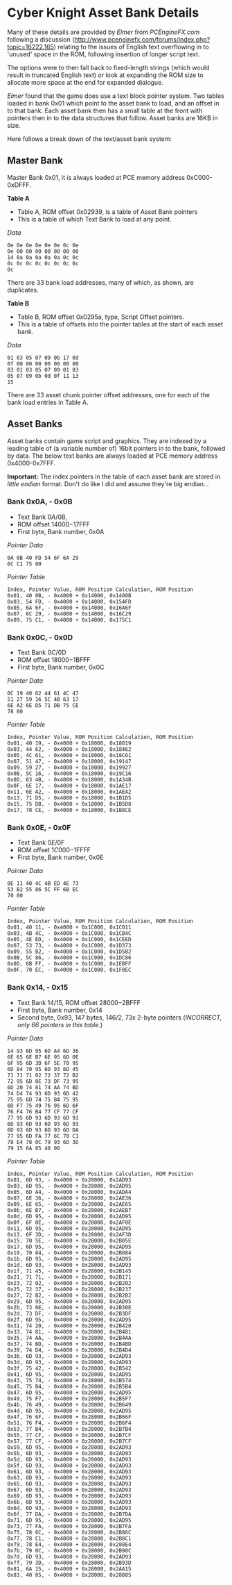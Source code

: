 # Cyber Knight Asset Bank Details

Many of these details are provided by *Elmer* from *PCEngineFX.com* following a discussion (http://www.pcenginefx.com/forums/index.php?topic=16222.165) relating to the issues of English text overflowing in to 'unused' space in the ROM, following insertion of longer script text.

The options were to then fall back to fixed-length strings (which would result in truncated English text) or look at expanding the ROM size to allocate more space at the end for expanded dialogue.

*Elmer* found that the game does use a text block pointer system. Two tables loaded in bank 0x01 which point to the asset bank to load, and an offset in to that bank. Each asset bank then has a small table at the front with pointers then in to the data structures that follow. Asset banks are 16KB in size.

Here follows a break down of the text/asset bank system:

## Master Bank

Master Bank 0x01, it is always loaded at PCE memory address 0xC000-0xDFFF.

**Table A**

- Table A, ROM offset 0x02939, is a table of Asset Bank pointers
- This is a table of which Text Bank to load at any point.

*Data*
```
0e 0e 0e 0e 0e 0e 0c 0e
0e 00 00 00 00 00 00 00
14 0a 0a 0a 0a 0a 0c 0c
0c 0c 0c 0c 0c 0c 0c 0c
0c
```

There are 33 bank load addresses, many of which, as shown, are duplicates.


**Table B**

- Table B, ROM offset 0x0295a, type, Script Offset pointers.
- This is a table of offsets into the pointer tables at the start of each asset bank.

*Data*
```
01 03 05 07 09 0b 17 0d
0f 00 00 00 00 00 00 00
83 01 03 05 07 09 01 03
05 07 09 0b 0d 0f 11 13
15
```

There are 33 asset chunk pointer offset addresses, one for each of the bank load entries in Table A.

## Asset Banks

Asset banks contain game script and graphics. They are indexed by a leading table of (a variable number of) 16bit pointers in to the bank, followed by data. The below text banks are always loaded at PCE memory address 0x4000-0x7FFF.

**Important:** The index pointers in the table of each asset bank are stored in *little endian* format. Don't do like I did and assume they're big endian...

### Bank 0x0A, - 0x0B

- Text Bank $0A/$0B, 
- ROM offset $14000-$17FFF
- First byte, Bank number, 0x0A

*Pointer Data*
```
0A 0B 40 FD 54 6F 6A 29
6C C1 75 00
```

*Pointer Table*
```
Index, Pointer Value, ROM Position Calculation, ROM Position
0x01, 40 0B, - 0x4000 + 0x14000, 0x1400B
0x03, 54 FD, - 0x4000 + 0x14000, 0x154FD
0x05, 6A 6F, - 0x4000 + 0x14000, 0x16A6F
0x07, 6C 29, - 0x4000 + 0x14000, 0x16C29
0x09, 75 C1, - 0x4000 + 0x14000, 0x175C1
```

### Bank 0x0C, - 0x0D

- Text Bank $0C/$0D
- ROM offset $18000-$1BFFF
- First byte, Bank number, 0x0C

*Pointer Data*
```
0C 19 40 62 44 61 4C 47
51 27 59 16 5C 4B 63 17
6E A2 6E D5 71 DB 75 CE
78 00
```

*Pointer Table*
```
Index, Pointer Value, ROM Position Calculation, ROM Position
0x01, 40 19, - 0x4000 + 0x18000, 0x18019
0x03, 44 62, - 0x4000 + 0x18000, 0x18462
0x05, 4C 61, - 0x4000 + 0x18000, 0x18C61 
0x07, 51 47, - 0x4000 + 0x18000, 0x19147
0x09, 59 27, - 0x4000 + 0x18000, 0x19927
0x0B, 5C 16, - 0x4000 + 0x18000, 0x19C16
0x0D, 63 4B, - 0x4000 + 0x18000, 0x1A34B
0x0F, 6E 17, - 0x4000 + 0x18000, 0x1AE17
0x11, 6E A2, - 0x4000 + 0x18000, 0x1AEA2
0x13, 71 D5, - 0x4000 + 0x18000, 0x1B1D5
0x15, 75 DB, - 0x4000 + 0x18000, 0x1B5D8
0x17, 78 CE, - 0x4000 + 0x18000, 0x1B8CE
```

### Bank 0x0E, - 0x0F

- Text Bank $0E/$0F
- ROM offset $1C000-$1FFFF
- First byte, Bank number, 0x0E

*Pointer Data*
```
0E 11 40 4C 4B ED 4E 73
53 B2 55 86 5C FF 6B EC
70 00
```

*Pointer Table*
```
Index, Pointer Value, ROM Position Calculation, ROM Position
0x01, 40 11, - 0x4000 + 0x1C000, 0x1C011
0x03, 4B 4C, - 0x4000 + 0x1C000, 0x1CB4C
0x05, 4E ED, - 0x4000 + 0x1C000, 0x1CEED
0x07, 53 73, - 0x4000 + 0x1C000, 0x1D373
0x09, 55 B2, - 0x4000 + 0x1C000, 0x1D5B2
0x0B, 5C 86, - 0x4000 + 0x1C000, 0x1DC86
0x0D, 6B FF, - 0x4000 + 0x1C000, 0x1EBFF
0x0F, 70 EC, - 0x4000 + 0x1C000, 0x1F0EC
```

### Bank 0x14, - 0x15

- Text Bank $14/$15, ROM offset $28000-$2BFFF
- First byte, Bank number, 0x14
- Second byte, 0x93, 147 bytes, 146/2, 73x 2-byte pointers (*INCORRECT, only 66 pointers in this table.*)

*Pointer Data*
```
14 93 6D 95 6D A4 6D 36
6E 65 6E B7 6E 95 6D 0E
6F 95 6D 3D 6F 5E 70 95
6D 84 70 95 6D 93 6D 45
71 71 71 02 72 37 72 B2
72 95 6D 0E 73 DF 73 95
6D 20 74 81 74 AA 74 BD
74 D4 74 93 6D 93 6D 42
75 95 6D 74 75 B4 75 95
6D F7 75 49 76 95 6D 6F
76 F4 76 B4 77 CF 77 CF
77 95 6D 93 6D 93 6D 93
6D 93 6D 93 6D 93 6D 93
6D 93 6D 93 6D 93 6D DA
77 95 6D FA 77 6C 78 C1
78 E4 78 0C 79 93 6D 3D
79 15 6A 85 40 00
```

*Pointer Table*
```
Index, Pointer Value, ROM Position Calculation, ROM Position
0x01, 6D 93, - 0x4000 + 0x28000, 0x2AD93
0x03, 6D 95, - 0x4000 + 0x28000, 0x2AD95
0x05, 6D A4, - 0x4000 + 0x28000, 0x2ADA4
0x07, 6E 36, - 0x4000 + 0x28000, 0x2AE36
0x09, 6E 65, - 0x4000 + 0x28000, 0x2AE65
0x0b, 6E B7, - 0x4000 + 0x28000, 0x2AEB7
0x0d, 6D 95, - 0x4000 + 0x28000, 0x2AD95
0x0f, 6F 0E, - 0x4000 + 0x28000, 0x2AF0E
0x11, 6D 95, - 0x4000 + 0x28000, 0x2AD95
0x13, 6F 3D, - 0x4000 + 0x28000, 0x2AF3D
0x15, 70 5E, - 0x4000 + 0x28000, 0x2B05E
0x17, 6D 95, - 0x4000 + 0x28000, 0x2AD95
0x19, 70 84, - 0x4000 + 0x28000, 0x2B084
0x1b, 6D 95, - 0x4000 + 0x28000, 0x2AD95
0x1d, 6D 93, - 0x4000 + 0x28000, 0x2AD93
0x1f, 71 45, - 0x4000 + 0x28000, 0x2B145
0x21, 71 71, - 0x4000 + 0x28000, 0x2B171
0x23, 72 02, - 0x4000 + 0x28000, 0x2B202
0x25, 72 37, - 0x4000 + 0x28000, 0x2B237
0x27, 72 B2, - 0x4000 + 0x28000, 0x2B2B2
0x29, 6D 95, - 0x4000 + 0x28000, 0x2AD95
0x2b, 73 0E, - 0x4000 + 0x28000, 0x2B30E
0x2d, 73 DF, - 0x4000 + 0x28000, 0x2B3DF
0x2f, 6D 95, - 0x4000 + 0x28000, 0x2AD95
0x31, 74 20, - 0x4000 + 0x28000, 0x2B420
0x33, 74 81, - 0x4000 + 0x28000, 0x2B481
0x35, 74 AA, - 0x4000 + 0x28000, 0x2B4AA
0x37, 74 BD, - 0x4000 + 0x28000, 0x2B4BD
0x39, 74 D4, - 0x4000 + 0x28000, 0x2B4D4
0x3b, 6D 93, - 0x4000 + 0x28000, 0x2AD93
0x3d, 6D 93, - 0x4000 + 0x28000, 0x2AD93
0x3f, 75 42, - 0x4000 + 0x28000, 0x2B542
0x41, 6D 95, - 0x4000 + 0x28000, 0x2AD95
0x43, 75 74, - 0x4000 + 0x28000, 0x2B574
0x45, 75 B4, - 0x4000 + 0x28000, 0x2B5B4
0x47, 6D 95, - 0x4000 + 0x28000, 0x2AD95
0x49, 75 F7, - 0x4000 + 0x28000, 0x2B5F7
0x4b, 76 49, - 0x4000 + 0x28000, 0x2B649
0x4d, 6D 95, - 0x4000 + 0x28000, 0x2AD95
0x4f, 76 6F, - 0x4000 + 0x28000, 0x2B66F
0x51, 76 F4, - 0x4000 + 0x28000, 0x2B6F4
0x53, 77 B4, - 0x4000 + 0x28000, 0x2B7B4
0x55, 77 CF, - 0x4000 + 0x28000, 0x2B7CF
0x57, 77 CF, - 0x4000 + 0x28000, 0x2B7CF
0x59, 6D 95, - 0x4000 + 0x28000, 0x2AD93
0x5b, 6D 93, - 0x4000 + 0x28000, 0x2AD93
0x5d, 6D 93, - 0x4000 + 0x28000, 0x2AD93
0x5f, 6D 93, - 0x4000 + 0x28000, 0x2AD93
0x61, 6D 93, - 0x4000 + 0x28000, 0x2AD93
0x63, 6D 93, - 0x4000 + 0x28000, 0x2AD93
0x65, 6D 93, - 0x4000 + 0x28000, 0x2AD93
0x67, 6D 93, - 0x4000 + 0x28000, 0x2AD93
0x69, 6D 93, - 0x4000 + 0x28000, 0x2AD93
0x6b, 6D 93, - 0x4000 + 0x28000, 0x2AD93
0x6d, 6D 93, - 0x4000 + 0x28000, 0x2AD93
0x6f, 77 DA, - 0x4000 + 0x28000, 0x2B7DA
0x71, 6D 95, - 0x4000 + 0x28000, 0x2AD95
0x73, 77 FA, - 0x4000 + 0x28000, 0x2B7FA
0x75, 78 6C, - 0x4000 + 0x28000, 0x2B86C
0x77, 78 C1, - 0x4000 + 0x28000, 0x2B8C1
0x79, 78 E4, - 0x4000 + 0x28000, 0x288E4
0x7b, 79 0C, - 0x4000 + 0x28000, 0x2B90C
0x7d, 6D 93, - 0x4000 + 0x28000, 0x2AD93
0x7f, 79 3D, - 0x4000 + 0x28000, 0x2B93D
0x81, 6A 15, - 0x4000 + 0x28000, 0x2AA15
0x83, 40 85, - 0x4000 + 0x28000, 0x28085
```